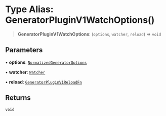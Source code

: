 # Type Alias: GeneratorPluginV1WatchOptions()

> **GeneratorPluginV1WatchOptions**: (`options`, `watcher`, `reload`) => `void`

## Parameters

• **options**: [`NormalizedGeneratorOptions`](../interfaces/NormalizedGeneratorOptions.md)

• **watcher**: [`Watcher`](../classes/Watcher.md)

• **reload**: [`GeneratorPluginV1ReloadFn`](GeneratorPluginV1ReloadFn.md)

## Returns

`void`

